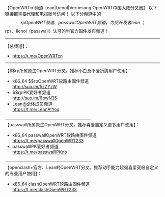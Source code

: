 【OpenWRTcn频道 Lean|Lienol|Vernesong OpenWRT中国大陆分叉圈】
以下链接都需要代理和电报账号访问！
以下分频道中的$$rpOpenWRT频道、passwallOpenWRT频道，为受开发者lean（$$rp）、lienol（passwall）认可的半官方固件发布频道！            

----------------------------------------------------     
【总频道】：
* https://t.me/OpenWRTcn      

-----------------------------------------------------         
【$$rp所属原生OpenWRT分叉。推荐小白及不爱折腾用户使用】：       
* x86_64 $$rpOpenWRT软路由固件频道          
http://suo.im/5zZYzW          
* $$rpIPK爱好者频道        
http://suo.im/6bwN35          
* Lean@全体成员频道           
https://t.me/LeanAtYou         

————————————————————        
【passwall所属原生OpenWRT分叉。推荐喜爱自定义更多用户使用】：           
* x86_64 passwallOpenWRT软路由固件频道          
https://t.me/passwallOpenWRT233        
* passwallIPK爱好者频道        
https://t.me/passwallIPKnb       

————————————————————          
【openclash+官方、Lean的OpenWRT分叉。推荐动手能力超强喜爱究极自定义的专业用户使用】：           
* x86_64 clashOpenWRT软路由固件频道       
https://t.me/clashOpenWRT233            
